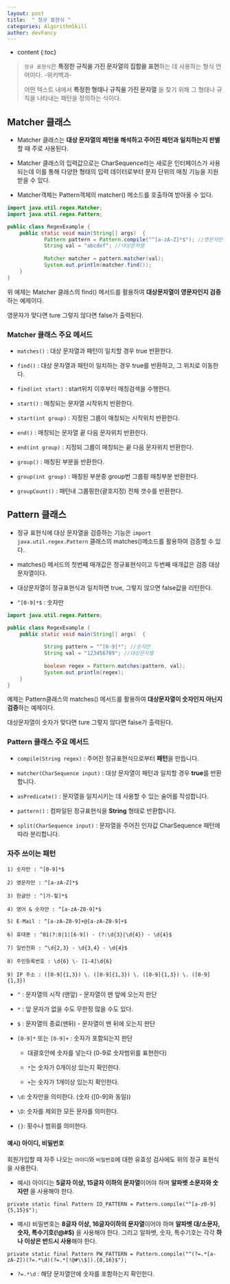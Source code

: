 ```yaml
---
layout: post
title:  " 정규 표현식 "
categories: AlgorithmSkill
author: devFancy
---
```

* content
{:toc}

> `정규 표현식`은 **특정한 규칙을 가진 문자열의 집합을 표현**하는 데 사용하는 형식 언어이다. -위키백과-
> 
>  어떤 텍스트 내에서 **특정한 형태나 규칙을 가진 문자열** 을 찾기 위해 그 형태나 규칙을 나타내는 패턴을 정의하는 식이다.

## Matcher 클래스

* Matcher 클래스는 **대상 문자열의 패턴을 해석하고 주어진 패턴과 일치하는지 판별**할 때 주로 사용된다.

* Matcher 클래스의 입력값으로는 CharSequence라는 새로운 인터페이스가 사용되는데 이를 통해 다양한 형태의 입력 데이터로부터 문자 단위의 매칭 기능을 지원 받을 수 있다.

* Matcher객체는 Pattern객체의 matcher() 메소드를 호출하여 받아올 수 있다.

```java
import java.util.regex.Matcher;
import java.util.regex.Pattern;

public class RegexExample {
	public static void main(String[] args)  {
            Pattern pattern = Pattern.compile("^[a-zA-Z]*$"); //영문자만
            String val = "abcdef"; //대상문자열
	
            Matcher matcher = pattern.matcher(val);
            System.out.println(matcher.find());
	}
}
```

위 예제는 Matcher 클래스의 find() 메서드를 활용하여 **대상문자열이 영문자인지 검증**하는 예제이다.

영문자가 맞다면 ture 그렇지 않다면 false가 출력된다.


### Matcher 클래스 주요 메서드

* `matches()` : 대상 문자열과 패턴이 일치할 경우 true 반환한다.

* `find()` : 대상 문자열과 패턴이 일치하는 경우 true를 반환하고, 그 위치로 이동한다.

* `find(int start)` : start위치 이후부터 매칭검색을 수행한다.

* `start()` : 매칭되는 문자열 시작위치 반환한다.

* `start(int group)` : 지정된 그룹이 매칭되는 시작위치 반환한다.

* `end()` : 매칭되는  문자열 끝 다음 문자위치 반환한다.

* `end(int group)` : 지정되 그룹이 매칭되는 끝 다음 문자위치 반환한다.

* `group()` : 매칭된 부분을 반환한다.

* `group(int group)` : 매칭된 부분중 group번 그룹핑 매칭부분 반환한다.

* `groupCount()` : 패턴내 그룹핑한(괄호지정) 전체 갯수를 반환한다.


## Pattern 클래스

* 정규 표현식에 대상 문자열을 검증하는 기능은 `import java.util.regex.Pattern` 클래스의 matches()메소드를 활용하여 검증할 수 있다.

* matches() 메서드의 첫번째 매개값은 정규표현식이고 두번째 매개값은 검증 대상 문자열이다.

* 대상문자열이 정규표현식과 일치하면 true, 그렇지 않으면 false값을 리턴한다.

* `^[0-9]*$`  : 숫자만

```java
import java.util.regex.Pattern;

public class RegexExample {
	public static void main(String[] args)  {
    
            String pattern = "^[0-9]*"; //숫자만
            String val = "123456789"; //대상문자열
        
            boolean regex = Pattern.matches(pattern, val);
            System.out.println(regex);
    }
}
```

예제는 Pattern클래스의 matches() 메서드를 활용하여 **대상문자열이 숫자인지 아닌지 검증**하는 예제이다.

대상문자열이 숫자가 맞다면 ture 그렇지 않다면 false가 출력된다.


### Pattern 클래스 주요 메서드


* `compile(String regex)` : 주어진 정규표현식으로부터 **패턴**을 만듭니다.

* `matcher(CharSequence input)` : 대상 문자열이 패턴과 일치할 경우 **true**를 반환합니다.

* `asPredicate()` : 문자열을 일치시키는 데 사용할 수 있는 술어를 작성합니다.

* `pattern()` : 컴파일된 정규표현식을 **String** 형태로 반환합니다.

* `split(CharSequence input)` : 문자열을 주어진 인자값 CharSequence 패턴에 따라 분리합니다.


### 자주 쓰이는 패턴

```
1) 숫자만 : ^[0-9]*$

2) 영문자만 : ^[a-zA-Z]*$

3) 한글만 : ^[가-힣]*$

4) 영어 & 숫자만 : ^[a-zA-Z0-9]*$

5) E-Mail : ^[a-zA-Z0-9]+@[a-zA-Z0-9]+$

6) 휴대폰 : ^01(?:0|1|[6-9]) - (?:\d{3}|\d{4}) - \d{4}$

7) 일반전화 : ^\d{2,3} - \d{3,4} - \d{4}$

8) 주민등록번호 : \d{6} \- [1-4]\d{6}

9) IP 주소 : ([0-9]{1,3}) \. ([0-9]{1,3}) \. ([0-9]{1,3}) \. ([0-9]{1,3})
```

* `^` : 문자열의 시작 (맨앞) - 문자열이 맨 앞에 오는지 판단

* `*` : 앞 문자가 없을 수도 무한정 많을 수도 있다.

* `$` : 문자열의 종료(맨뒤) - 문자열이 맨 뒤에 오는지 판단

* `[0-9]*` 또는 `[0-9]+` : 숫자가 포함되는지 판단

  * 대괄호안에 숫자를 넣는다 (0-9로 숫자범위를 표현한다)

  * `*`는 숫자가 0개이상 있는지 확인한다.

  * `+`는 숫자가 1개이상 있는지 확인한다.

* `\d`: 숫자만을 의미한다. (숫자 ([0-9]와 동일))

* `\D`: 숫자를 제외한 모든 문자를 의미한다.

* `{}`: 횟수나 범위를 의미한다.

#### 예시) 아이디, 비밀번호

회원가입할 때 자주 나오는 `아이디`와 `비밀번호`에 대한 유효성 검사에도 위의 정규 표현식을 사용한다.

* 예시) 아이디는 **5글자 이상, 15글자 이하의 문자열**이어야 하며 **알파벳 소문자와 숫자만** 을 사용해야 한다.

```
private static final Pattern ID_PATTERN = Pattern.compile("^[a-z0-9]{5,15}$");
```

* 예시) 비밀번호는 **8글자 이상, 16글자이하의 문자열**이어야 하며 **알파벳 대/소문자, 숫자, 특수기호(!@#$)** 을 사용해야 한다. 그리고 알파벳, 숫자, 특수기호는 각각 **하나 이상은 반드시 사용**해야 한다.

```
private static final Pattern PW_PATTERN = Pattern.compile("^(?=.*[a-zA-Z])(?=.*\d)(?=.*[!@#\\$]).{8,16}$");
```

* `?=.*\d` : 해당 문자열안에 숫자를 포함하는지 확인한다.